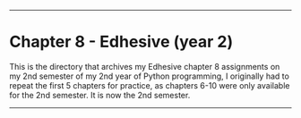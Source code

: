
***

# Chapter 8 - Edhesive (year 2)

This is the directory that archives my Edhesive chapter 8 assignments on my 2nd semester of my 2nd year of Python programming, I originally had to repeat the first 5 chapters for practice, as chapters 6-10 were only available for the 2nd semester. It is now the 2nd semester.

***
